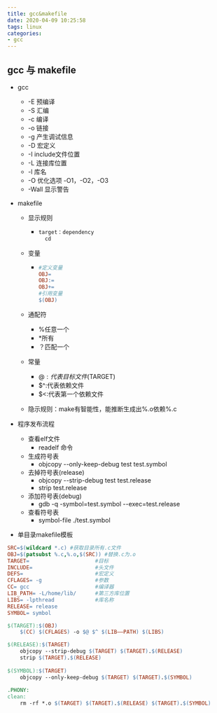 ```yaml
---
title: gcc&makefile
date: 2020-04-09 10:25:58
tags: linux
categories:
- gcc
---
```

## gcc 与 makefile

- gcc

  - -E  预编译
  - -S  汇编
  - -c  编译
  - -o 链接
  - -g  产生调试信息
  - -D  宏定义
  - -I  include文件位置
  - -L 连接库位置
  - -l  库名
  - -O 优化选项 -O1，-O2，-O3
  - -Wall  显示警告

- makefile

  - 显示规则

    - ```makefile
      target：dependency
      	cd
      ```

  - 变量

    - ```makefile
      #定义变量
      OBJ=
      OBJ:=
      OBJ+=
      #引用变量
      $(OBJ)
      ```

  - 通配符

    - %任意一个
    - *所有
    - ？匹配一个

  - 常量

    - $@:代表目标文件$(TARGET)
    - $^:代表依赖文件
    - $<:代表第一个依赖文件

  - 隐示规则：make有智能性，能推断生成出%.o依赖%.c

- 程序发布流程

  - 查看elf文件
    - readelf 命令
  - 生成符号表
    - objcopy --only-keep-debug test test.symbol
  - 去掉符号表(release)
    - objcopy --strip-debug test test.release
    - strip test.release
  - 添加符号表(debug)
    - gdb -q -symbol=test.symbol --exec=test.release
  - 查看符号表
    - symbol-file ./test.symbol

- 单目录makefile模板

```makefile
SRC=$(wildcard *.c) #获取目录所有.c文件
OBJ=$(patsubst %.c,%.o,$(SRC)) #替换.c为.o
TARGET= 					#目标
INCLUDE=					#头文件
DEFS=						#宏定义
CFLAGES= -g					#参数
CC= gcc						#编译器
LIB_PATH= -L/home/lib/		#第三方库位置
LIBS= -lpthread				#库名称
RELEASE= release			
SYMBOL= symbol

$(TARGET):$(OBJ)
	$(CC) $(CFLAGES) -o $@ $^ $(LIB——PATH) $(LIBS)

$(RELEASE):$(TARGET)
	objcopy --strip-debug $(TARGET) $(TARGET).$(RELEASE)
	strip $(TARGET).$(RELEASE)
	
$(SYMBOL):$(TARGET)
	objcopy --only-keep-debug $(TARGET) $(TARGET).$(SYMBOL)
	
.PHONY:
clean:
	rm -rf *.o $(TARGET) $(TARGET).$(RELEASE) $(TARGET).$(SYMBOL) 
```